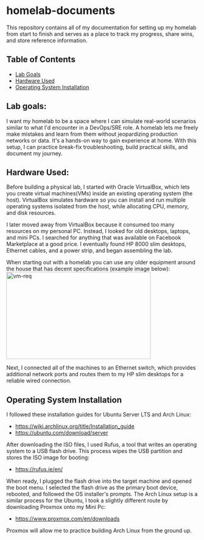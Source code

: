 # homelab-documents
This repository contains all of my documentation for setting up my homelab from start to finish and serves as a place to track my progress, share wins, and store reference information.

## Table of Contents
- [Lab Goals](#lab-goals)
- [Hardware Used](#hardware-used)
- [Operating System Installation](#operating-system-installation)

## Lab goals:
I want my homelab to be a space where I can simulate real-world scenarios similar to what I'd encounter in a DevOps/SRE role. A homelab lets me freely make mistakes and learn from them without jeopardizing production networks or data. It's a hands-on way to gain experience at home. With this setup, I can practice break-fix troubleshooting, build practical skills, and document my journey.

## Hardware Used:
Before building a physical lab, I started with Oracle VirtualBox, which lets you create virtual machines(VMs) inside an existing operating system (the host). VirtualBox simulates hardware so you can install and run multiple operating systems isolated from the host, while allocating CPU, memory, and disk resources. 

I later moved away from VirtualBox because it consumed too many resources on my personal PC. Instead, I looked for old desktops, laptops, and mini PCs. I searched for anything that was available on Facebook Marketplace at a good price. I eventually found HP 8000 slim desktops, Ethernet cables, and a power strip, and began assembling the lab.

When starting out with a homelab you can use any older equipment around the house that has decent specifications (example image below):
<img width="379" height="229" alt="vm-req" src="https://github.com/user-attachments/assets/5b31e4f6-c8b0-4593-91a3-47f4db855007" />

Next, I connected all of the machines to an Ethernet switch, which provides additional network ports and routes them to my HP slim desktops for a reliable wired connection.

## Operating System Installation
I followed these installation guides for Ubuntu Server LTS and Arch Linux:

- https://wiki.archlinux.org/title/Installation_guide
- https://ubuntu.com/download/server

After downloading the ISO files, I used Rufus, a tool that writes an operating system to a USB flash drive. This process wipes the USB partition and stores the ISO image for booting:
- https://rufus.ie/en/

When ready, I plugged the flash drive into the target machine and opened the boot menu. I selected the flash drive as the primary boot device, rebooted, and followed the OS installer's prompts. The Arch Linux setup is a similar process for the Ubuntu, I took a slightly different route by downloading Proxmox onto my Mini Pc:
- https://www.proxmox.com/en/downloads

Proxmox will allow me to practice building Arch Linux from the ground up.
